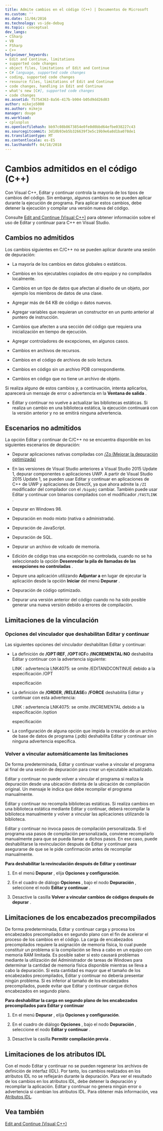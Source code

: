 ```yaml
---
title: Admite cambios en el código (C++) | Documentos de Microsoft
ms.custom: ''
ms.date: 11/04/2016
ms.technology: vs-ide-debug
ms.topic: conceptual
dev_langs:
- CSharp
- VB
- FSharp
- C++
helpviewer_keywords:
- Edit and Continue, limitations
- supported code changes
- object files, limitations of Edit and Continue
- C# language, supported code changes
- coding, supported code changes
- resource files, limitations of Edit and Continue
- code changes, handling in Edit and Continue
- what's new [C#], supported code changes
- code changes
ms.assetid: f5754363-8a56-417b-b904-b05d9dd26d03
author: mikejo5000
ms.author: mikejo
manager: douge
ms.workload:
- cplusplus
ms.openlocfilehash: bb97c08b8673854e0fe0d0bbd64efbe038227c43
ms.sourcegitcommit: 3d10b93eb5b326639f3e5c19b9e6a8d1ba078de1
ms.translationtype: MT
ms.contentlocale: es-ES
ms.lasthandoff: 04/18/2018
---
```

# <a name="supported-code-changes-c"></a>Cambios admitidos en el código (C++)
Con Visual C++, Editar y continuar controla la mayoría de los tipos de cambios del código. Sin embargo, algunos cambios no se pueden aplicar durante la ejecución de programa. Para aplicar estos cambios, debe detener la ejecución y compilar una versión nueva del código.  
  
 Consulte [Edit and Continue (Visual C++)](../debugger/edit-and-continue-visual-cpp.md) para obtener información sobre el uso de Editar y continuar para C++ en Visual Studio.  
  
##  <a name="BKMK_Unsupported_changes"></a> Cambios no admitidos  
 Los cambios siguientes en C/C++ no se pueden aplicar durante una sesión de depuración:  
  
-   La mayoría de los cambios en datos globales o estáticos.  
  
-   Cambios en los ejecutables copiados de otro equipo y no compilados localmente.  
  
-   Cambios en un tipo de datos que afectan al diseño de un objeto, por ejemplo los miembros de datos de una clase.  
  
-   Agregar más de 64 KB de código o datos nuevos.  
  
-   Agregar variables que requieran un constructor en un punto anterior al puntero de instrucción.  
  
-   Cambios que afecten a una sección del código que requiera una inicialización en tiempo de ejecución.  
  
-   Agregar controladores de excepciones, en algunos casos.  
  
-   Cambios en archivos de recursos.  
  
-   Cambios en el código de archivos de solo lectura.  
  
-   Cambios en código sin un archivo PDB correspondiente.  
  
-   Cambios en código que no tiene un archivo de objeto.  
  
 Si realiza alguno de estos cambios y, a continuación, intenta aplicarlos, aparecerá un mensaje de error o advertencia en la **Ventana de salida** .  
  
-   Editar y continuar no vuelve a actualizar las bibliotecas estáticas. Si realiza un cambio en una biblioteca estática, la ejecución continuará con la versión anterior y no se emitirá ninguna advertencia.  
  
##  <a name="BKMK_Unsupported_scenarios"></a> Escenarios no admitidos  
 La opción Editar y continuar de C/C++ no se encuentra disponible en los siguientes escenarios de depuración:  
  
-   Depurar aplicaciones nativas compiladas con [/Zo (Mejorar la depuración optimizada)](/cpp/build/reference/zo-enhance-optimized-debugging)  
  
-   En las versiones de Visual Studio anteriores a Visual Studio 2015 Update 1, depurar componentes o aplicaciones UWP. A partir de Visual Studio 2015 Update 1, se pueden usar Editar y continuar en aplicaciones de C++ de UWP y aplicaciones de DirectX, ya que ahora admite la `/ZI` modificador del compilador con el `/bigobj` cambiar. También puede usar Editar y continuar con binarios compilados con el modificador `/FASTLINK` .  
  
-   Depurar en Windows 98.  
  
-   Depuración en modo mixto (nativa o administrada).  
  
-   Depuración de JavaScript.  
  
-   Depuración de SQL.  
  
-   Depurar un archivo de volcado de memoria.  
  
-   Edición de código tras una excepción no controlada, cuando no se ha seleccionado la opción **Desenredar la pila de llamadas de las excepciones no controladas** .  
  
-   Depure una aplicación utilizando **Adjuntar a** en lugar de ejecutar la aplicación desde la opción **Iniciar** del menú **Depurar** .  
  
-   Depuración de código optimizado.  
  
-   Depurar una versión anterior del código cuando no ha sido posible generar una nueva versión debido a errores de compilación.  
  
##  <a name="BKMK_Linking_limitations"></a> Limitaciones de la vinculación  
  
###  <a name="BKMK_Linker_options_that_disable_Edit_and_Continue"></a> Opciones del vinculador que deshabilitan Editar y continuar  
 Las siguientes opciones del vinculador deshabilitan Editar y continuar:  
  
-   La definición de **/OPT:REF**, **/OPT:ICF**o **/INCREMENTAL:NO** deshabilita Editar y continuar con la advertencia siguiente:  
  
     LINK : advertencia LNK4075: se omite /EDITANDCONTINUE debido a la especificación /OPT  
  
     especificación  
  
-   La definición de **/ORDER**, **/RELEASE**o **/FORCE** deshabilita Editar y continuar con esta advertencia:  
  
     LINK : advertencia LNK4075: se omite /INCREMENTAL debido a la especificación /option  
  
     especificación  
  
-   La configuración de alguna opción que impida la creación de un archivo de base de datos de programa (.pdb) deshabilita Editar y continuar sin ninguna advertencia específica.  
  
###  <a name="BKMK_Auto_relinking_limitations"></a> Volver a vincular automáticamente las limitaciones  
 De forma predeterminada, Editar y continuar vuelve a vincular el programa al final de una sesión de depuración para crear un ejecutable actualizado.  
  
 Editar y continuar no puede volver a vincular el programa si realiza la depuración desde una ubicación distinta de la ubicación de compilación original. Un mensaje le indica que debe recompilar el programa manualmente.  
  
 Editar y continuar no recompila bibliotecas estáticas. Si realiza cambios en una biblioteca estática mediante Editar y continuar, deberá recompilar la biblioteca manualmente y volver a vincular las aplicaciones utilizando la biblioteca.  
  
 Editar y continuar no invoca pasos de compilación personalizada. Si el programa usa pasos de compilación personalizada, conviene recompilarlo manualmente para que se pueda llamar a dichos pasos. En ese caso, puede deshabilitarse la revinculación después de Editar y continuar para asegurarse de que se le pide confirmación antes de recompilar manualmente.  
  
 **Para deshabilitar la revinculación después de Editar y continuar**  
  
1.  En el menú **Depurar** , elija **Opciones y configuración**.  
  
2.  En el cuadro de diálogo **Opciones** , bajo el nodo **Depuración** , seleccione el nodo **Editar y continuar** .  
  
3.  Desactive la casilla **Volver a vincular cambios de códigos después de depurar** .  
  
##  <a name="BKMK_Precompiled_Header_Limitations"></a> Limitaciones de los encabezados precompilados  
 De forma predeterminada, Editar y continuar carga y procesa los encabezados precompilados en segundo plano con el fin de acelerar el proceso de los cambios en el código. La carga de encabezados precompilados requiere la asignación de memoria física, lo cual puede constituir un problema si la compilación se lleva a cabo en un equipo con memoria RAM limitada. Es posible saber si esto causará problemas mediante la utilización del Administrador de tareas de Windows para determinar la cantidad de memoria física disponible mientras se lleva a cabo la depuración. Si esta cantidad es mayor que el tamaño de los encabezados precompilados, Editar y continuar no debería presentar ningún problema. Si es inferior al tamaño de los encabezados precompilados, puede evitar que Editar y continuar cargue dichos encabezados en segundo plano.  
  
 **Para deshabilitar la carga en segundo plano de los encabezados precompilados para Editar y continuar**  
  
1.  En el menú **Depurar** , elija **Opciones y configuración**.  
  
2.  En el cuadro de diálogo **Opciones** , bajo el nodo **Depuración** , seleccione el nodo **Editar y continuar** .  
  
3.  Desactive la casilla **Permitir compilación previa** .  
  
##  <a name="BKMK_IDL_Attribute_Limitations"></a> Limitaciones de los atributos IDL  
 Con el modo Editar y continuar no se pueden regenerar los archivos de definición de interfaz (IDL). Por tanto, los cambios realizados en los atributos IDL no se reflejarán durante la depuración. Para ver el resultado de los cambios en los atributos IDL, debe detener la depuración y recompilar la aplicación. Editar y continuar no genera ningún error o advertencia si cambian los atributos IDL. Para obtener más información, vea [Atributos IDL](/cpp/windows/idl-attributes).  
  
## <a name="see-also"></a>Vea también  
 [Edit and Continue (Visual C++)](../debugger/edit-and-continue-visual-cpp.md)